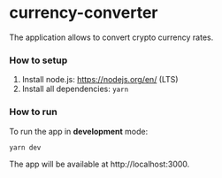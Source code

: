 # currency-converter

The application allows to convert crypto currency rates.

### How to setup

1. Install node.js: https://nodejs.org/en/ (LTS)
2. Install all dependencies:
   `yarn`

### How to run

To run the app in **development** mode:

```
yarn dev
```

The app will be available at http://localhost:3000.
